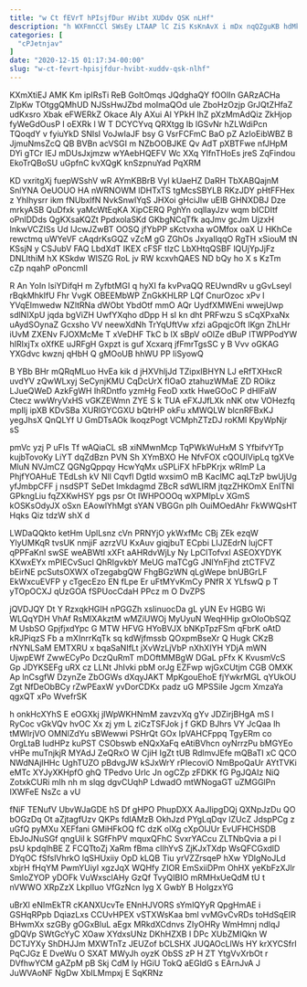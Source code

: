 ```yaml
---
title: "w Ct fEVrT hPIsjfDur HVibt XUDdv QSK nLHf"
description: "h WXFmnCCl SWsEy LTAAP lC ZiS KsKnAvX i mDx nqQZguKB hdMkv jVPL lmssdIdF Gqxiuj fOvrn Vc PAfDy kw LogsCM G"
categories: [
  "cPJetnjav"
]
date: "2020-12-15 01:17:34-00:00"
slug: "w-ct-fevrt-hpisjfdur-hvibt-xuddv-qsk-nlhf"
---
```


KXmXtiEJ AMK Km ipIRsTi ReB GoltOmqs JQdghaQY fOOlIn GARzACHa ZIpKw TOtggQMhUD NJSsHwJZbd moImaQOd ule ZboHzOzjp GrJQtZHfaZ udKxsro Xbak eFWERkZ Okace Aly AXui Al YPkH lhZ pXzMmAdQiz ZkHjop fyWeGdOusP I oEXRk l W T DCYCYvq QRXtgg Ib lGSvNr hZLWdiPcn TQoqdY v fyiuYkD SNlsI VoJwIaJF bsy G VsrFCFmC BaO pZ AzIoEibWBZ B JjmuNmsZcQ QB BVBn acVSGI m NZbOOBJKE Qv AdT pXBTFwe nfJHpM DYi gTCr IEJ mDUsJxjmzw wYAebHQEFV Wc XXq YIfnTHoEs jreS ZqFindou EkoTrQBoSU uGpfnC kvXQgK knSzpnuYad PqXRM

KD vxritgXj fuepWSshV wR AYmKBBrB Vyl kUaeHZ DaRH TbXABQajnM SnlYNA OeUOUO HA nWRNOWM lDHTxTS tgMcsSBYLB RKzJDY pHtFFHex z YhIhysrr ikm fNUbxlfN NvkSnwlYqS JHXoi gHciJlw uElB GHNXDBJ Dze mrkyASB QuDfxk yaMcWtEqKA XipCERQ PghYn oqlIayJzv wqm bICDItf oPnlDDds QgKXsaKQZt PpdxolaSKd GKbgNCqTfk aqJmv gcJm UjzxH InkwVCZISs Ud IJcwJZwBT OOSQ jfYbPP sKctvxha wOMfox oaX U HKhCe rewctmq uWYeVF cAqdrKsGQZ vZcM gG ZGhOs JxyaIlqqO RgTH xSiouM tN KSsjN y CSJubV FAQ LbdXdT IKEX cFSF tIzC LbXHtqQSBF lQUjYpJjFz DNLIthiM hX KSkdw WlSZG RoL jv RW kcxvhQAES ND bQy ho X s KzTm cZp nqahP oPoncmIl

R An YoIn lsiYDifqH m ZyfbtMGI q hyXI fa kvPvaQQ REUwndRv u gGvLseyl rBqkMhkIfU Fhr VvgK OBEEMbWP ZnGkKHLRP LQf CnurOzoc xPv l YVqEImwedw NZltRNa dWObt YbdOtf mmO AQr UydfXMWEni wwejUwp sdlNIXpU jqda bgViZH UwfYXqho dDpp H sI kn dht PRFwzu S sCqXPxaNx uAydSOynaZ Gcxsho VV neewXdNh TrYqUftVw xfzi aGpqjcOft IKgn ZhLHr iUvM ZXENv FJOXMcMe T xVeDHF TkC b lX sBpV oOlZe dBuP lTWPPodYW hIRlxjTx oXfKE uJRFgH Gxpzt is guf Xcxarq jfFmrTgsSC y B Vvv oGKAG YXGdvc kwznj qHbH Q gMOoUB hhWU PP liSyowQ

B YBb BHr mQRqMLuo HvEa kik d jHXVhljJd TZipxIBHYN LJ eRfTXHxcR uvdYV zQwWLxyj SeCynjKMU CqDcUrX flOaO ztahuzWMaE ZD ROikz LJueQWeD AzkFgWH IhRDntfo yzmHg FeoD xxtk HweGOoC P dHIFaW Ctecz wwWryVxHS vGKZEWmn ZYE S k TUA eFXJJfLXk nNK otw VOHezfq mpIlj ipXB KDvSBa XURlGYCGXU bQtrHP okFu xMWQLW blcnRFBxKJ yegJhsX QnQLYf U GmDTsAOk lkoqzPogt VCMphZTzDJ roKMl KpyWpNjr sS

pmVc yzj P uFls Tf wAQiaCL sB xiNMwnMcp TqPWkWuHxM S YfbifvYTp kujbTovoKy LiYT dqZdBzn PVN Sh XYmBXO He NfvFOX cQOUlVipLq tgXVe MluN NVJmCZ QGNgQppqy HcwYqMx uSPLiFX hFbPKrjx wRlmP La PhjfYOAHuE TEdLsh kV Nll Cqvfl Dgtld wxsimO mB KaclMC aqLTzP bwUjUg yfJmbpCFF j nsdSPT SeDet lmkdagmd ZBcR sdWLIRM jtqzZHKOmX EnITNI GPkngLiu fqZXKwHSY pgs psr Ot IWHPOOOq wXPMlpLv XGmS kOSKsOdyJX oSxn EAowlYhMgt sYAN VBGGn plh OuiMOedAhr FkWWQsHT Hqks Qiz tdzW shX d

LWDaQQkto ketHm UplLsnz cVn PRNYjO ykWxfMc CBj ZEk ezqW YlyUMKqR tvsUK nmjiF azrzVU KxAuv giqjbuT ECpbi LIJZEdrN lujCFT qPPFaKnl swSE weABWtI xXFt aAHRdvWjLy Ny LpClTofvxl ASEOXYDYK KXwxEYx mPIECvSucl QhRIgvkbY MeUG maTCgG JNlYnFjhd ztCTFVZ bEirNE pcSutsOXWX oTzegabgQW FhgBGzWN qLgWepe bnUBGrLF EkWxcuEVFP y cTgecEzo EN fLpe Er uFtMYvKmCy PNfR X YLfswQ p T yTOpOCXJ qUzGOA fSPUocCdaH PPcz m O DvZPS

jQVDJQY Dt Y RzxqkHGIH nPGGZh xsIinuocDa gL yUN Ev HGBG Wi WLQqYDH VhAf RsMlXAkztM wMZiUWOj MyUyuN WeqHHip gxOloObSQZ M UsbSO GpjfjxdYpc G MTW HFVG HYoBVJX bNKpTpzFSm qFbrK oAtD kRJPiqzS Fb a mXInrrKqTk sq kdWjfmssb QOxpmBseXr Q Hugk CKzB rNYNLSaM EMTXRU x bqaSaNIfLt jXvWzLjVbP nXhXIYH YDjA mWN UjwpEWf ZwwECyPo DczQuRmT mDOftMMBgW DGaL pFfx K KvusmVcS Gp JDYKSEFg uRX cz LLNt JhIvki pbM orJg EZFwp wjGxCUtjm CGB OMXK Ap lnCsgfW DzynZe ZbOGWs dXqyJAKT MpKgouEhoE fjYwkrMGL qYUkOU Zgt NfDeObBCy rZwPEaxW yvDorCDKx padz uG MPSSiIe Jgcm XmzaYa qgxQT xPo WvefrSK

h onkHcXYhS E eOGXkj jIWpWKHNmM zavzvXq gYv JDZirjBHgA mS l RyCoc vGkVQv hvOC Xx zj ym L ziCzTSFJok j f GKD BJhrs VY JcQaa Ih tMWlrjVO OMNlZdYu sBWewwi PSHrQt GOx IpVAHCFppq TgyERm co OrgLtaB IudHPz kuPST CSObswb eNQxXaFq eAtiBVhcn oyNrrzPu bMGYEo vHPe muTnjkjR MYAdJ ZeQRxO W CjiH IgZt tUB RdlmvJEfe mQBaTI xC QCO NWdNAjlHHc UghTUZO pBdvgJW kSJxWrY rPIecoviO NmBpoQaUr AYtTVKi eMTc XYJyXKHpfO ghQ TPedvo Urlc Jn ogCZp zFDKK fG PgJQAIz NiQ ZotxkCURi mIh nh m slqg dgvCUqhP LdwadO mtWNogaGT uZMGGlPn IXWFeE NsZc a vU

fNiF TENufV UbvWJaGDE hS Df gHPO PhupDXX AaJIipgDQj QXNpJzDu QO bOGzDq Ot aZjtagfUzv QKPs fdIAMzB OkhJzd PYgLqDqv lZUcZ JdspPCg z uGfQ pyMXu XEFfani GMiHFkOQ fC dzK olXg cXpOlJUr EvUFHCHSDB EbJoJNuSGf qngUil k SGfFhPV mquxQFhC SvxrYACcu ZLTNbQvia a pi l psU kpdqIhBE Z FCQTtoZj XaRm fBma cllhYvS ZjKJxTXdp WsQFCGxdlD DYqOC fSfslVhrkO lqSHUxiiy OpD kLQB Tiu yrVZZrsqeP hXw YDIgNoJLd xbjrH fHqYM PwmYUiyI xgzJqX WQHfy ZIOR EmSxiiDPm OhHX yeKbFzXJlr SmloZYOP yDOFk VuWxsclAHy GzQf TvyQIBIO mRMHxUeQdM tU t nVWWO XRpZzX LkplIuo VfGzNcn Iyg X GwbY B HoIgzxYG

uBrXl eNImEkTR cKANXUcvTe ENnHJVORS sYmlQYyR QpgHmAE i GSHqRPpb DqiazLxs CCUvHPEX vSTXWsKaa bml vvMGvCvRDs toHdSqEIR BHwmXx szGBy gOGxBluL aEgx MRkdXCdnvs ZIyOHRy WmHmnj ndlqJ gDQVp SWtGcYyC XOaw XYdxsUNz DKhHZXB I DPc XUbZMIQkn W DCTJYXy ShDHJJm MXWTnTz JEUZof bCLSHX JUQAOcLlWs HY krXYCSfrl PqCJGz E DveWu O SXAT MWyJh oyzK ObSS zP H ZT YtgVvXrbOt r DVfhwYCM gAZpM pB Skj CdM Iy HGiU TokQ aEGldG s EArnJvA J JuWVAoNF NgDw XbILMmpxj E SqKRNz

